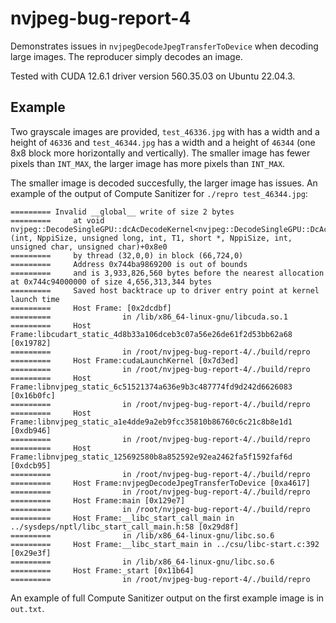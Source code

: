 # nvjpeg-bug-report-4

Demonstrates issues in `nvjpegDecodeJpegTransferToDevice` when decoding large images. The reproducer simply decodes an image.

Tested with CUDA 12.6.1 driver version 560.35.03 on Ubuntu 22.04.3.

## Example
Two grayscale images are provided, `test_46336.jpg` with has a width and a height of `46336` and `test_46344.jpg` has a width and a height of `46344` (one 8x8 block more horizontally and vertically). The smaller image has fewer pixels than `INT_MAX`, the larger image has more pixels than `INT_MAX`.

The smaller image is decoded succesfully, the larger image has issues. An example of the output of Compute Sanitizer for `./repro test_46344.jpg`:

```shell
========= Invalid __global__ write of size 2 bytes
=========     at void nvjpeg::DecodeSingleGPU::dcAcDecodeKernel<nvjpeg::DecodeSingleGPU::DcAcDecodeAdditionalArgs>(int, NppiSize, unsigned long, int, T1, short *, NppiSize, int, unsigned char, unsigned char)+0x8e0
=========     by thread (32,0,0) in block (66,724,0)
=========     Address 0x744ba9869200 is out of bounds
=========     and is 3,933,826,560 bytes before the nearest allocation at 0x744c94000000 of size 4,656,313,344 bytes
=========     Saved host backtrace up to driver entry point at kernel launch time
=========     Host Frame: [0x2dcdbf]
=========                in /lib/x86_64-linux-gnu/libcuda.so.1
=========     Host Frame:libcudart_static_4d8b33a106dceb3c07a56e26de61f2d53bb62a68 [0x19782]
=========                in /root/nvjpeg-bug-report-4/./build/repro
=========     Host Frame:cudaLaunchKernel [0x7d3ed]
=========                in /root/nvjpeg-bug-report-4/./build/repro
=========     Host Frame:libnvjpeg_static_6c51521374a636e9b3c487774fd9d242d6626083 [0x16b0fc]
=========                in /root/nvjpeg-bug-report-4/./build/repro
=========     Host Frame:libnvjpeg_static_a1e4dde9a2eb9fcc35810b86760c6c21c8b8e1d1 [0xdb946]
=========                in /root/nvjpeg-bug-report-4/./build/repro
=========     Host Frame:libnvjpeg_static_125692580b8a852592e92ea2462fa5f1592faf6d [0xdcb95]
=========                in /root/nvjpeg-bug-report-4/./build/repro
=========     Host Frame:nvjpegDecodeJpegTransferToDevice [0xa4617]
=========                in /root/nvjpeg-bug-report-4/./build/repro
=========     Host Frame:main [0x129e7]
=========                in /root/nvjpeg-bug-report-4/./build/repro
=========     Host Frame:__libc_start_call_main in ../sysdeps/nptl/libc_start_call_main.h:58 [0x29d8f]
=========                in /lib/x86_64-linux-gnu/libc.so.6
=========     Host Frame:__libc_start_main in ../csu/libc-start.c:392 [0x29e3f]
=========                in /lib/x86_64-linux-gnu/libc.so.6
=========     Host Frame:_start [0x11b64]
=========                in /root/nvjpeg-bug-report-4/./build/repro
```

An example of full Compute Sanitizer output on the first example image is in `out.txt`.
